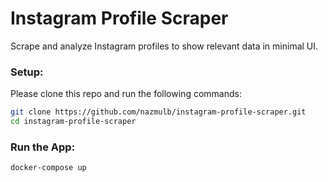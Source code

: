 # Instagram Profile Scraper

Scrape and analyze Instagram profiles to show relevant data in minimal UI.

### Setup:

Please clone this repo and run the following commands:

```sh
git clone https://github.com/nazmulb/instagram-profile-scraper.git
cd instagram-profile-scraper
```

### Run the App:

```sh
docker-compose up
```
